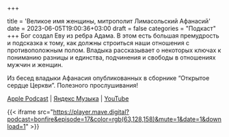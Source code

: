 +++
		
title = 'Великое имя женщины, митрополит Лимасольский Афанасий'
date = 2023-06-05T19:00:36+03:00
draft = false
categories = "Подкаст"
+++
Бог создал Еву из ребра Адама. В этом есть большая премудрость и подсказка к тому, как должны строиться наши отношения с противоположным полом. Владыка рассказывает о некоторых ключах к пониманию разницы и единства, подчинения и свободы в отношениях мужчин и женщин.

Из бесед владыки Афанасия опубликованных в сборнике “Открытое сердце Церкви”. Полезного прослушивания!

[Apple Podcast](https://podcasts.apple.com/by/podcast/%D0%B2%D0%B5%D0%BB%D0%B8%D0%BA%D0%BE%D0%B5-%D0%B8%D0%BC%D1%8F-%D0%B6%D0%B5%D0%BD%D1%89%D0%B8%D0%BD%D1%8B-%D0%BC%D0%B8%D1%82%D1%80%D0%BE%D0%BF%D0%BE%D0%BB%D0%B8%D1%82-%D0%BB%D0%B8%D0%BC%D0%B0%D1%81%D0%BE%D0%BB%D1%8C%D1%81%D0%BA%D0%B8%D0%B9-%D0%B0%D1%84%D0%B0%D0%BD%D0%B0%D1%81%D0%B8%D0%B9/id1670004262?i=1000615607195) | [Яндекс Музыка](https://music.yandex.ru/album/24972875/track/114325503) | [YouTube](https://youtu.be/27ElFVsoBfY)

{{< iframe src="https://player.mave.digital?podcast=bonfire&episode=17&color=rgb(63,128,158)&mute=1&date=1&download=1" >}}
